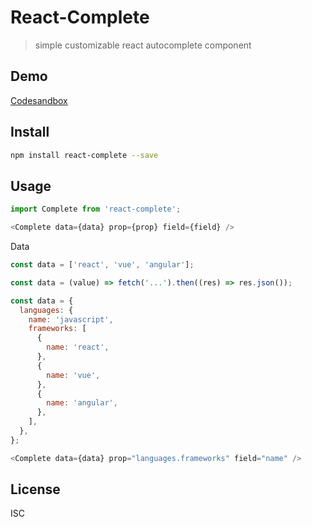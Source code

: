 # React-Complete

> simple customizable react autocomplete component

## Demo

[Codesandbox](https://codesandbox.io/s/aged-feather-636s2)

## Install

```bash
npm install react-complete --save
```

## Usage

```javascript
import Complete from 'react-complete';
```

```javascript
<Complete data={data} prop={prop} field={field} />
```

Data

```javascript
const data = ['react', 'vue', 'angular'];

const data = (value) => fetch('...').then((res) => res.json());
```

```javascript
const data = {
  languages: {
    name: 'javascript',
    frameworks: [
      {
        name: 'react',
      },
      {
        name: 'vue',
      },
      {
        name: 'angular',
      },
    ],
  },
};
```

```javascript
<Complete data={data} prop="languages.frameworks" field="name" />
```

## License

ISC
